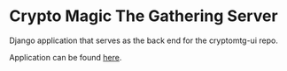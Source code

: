 # Crypto Magic The Gathering Server

Django application that serves as the back end for the cryptomtg-ui repo.

Application can be found [here](http://cryptomtg.herokuapp.com).
